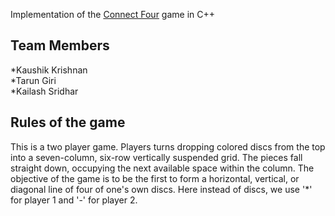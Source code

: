 Implementation of the [Connect Four](https://en.wikipedia.org/wiki/Connect_Four) game in C++    

Team Members    
-----     
    
*Kaushik Krishnan     
*Tarun Giri     
*Kailash Sridhar    

Rules of the game    
-----     
This is a two player game. Players turns dropping colored discs from the top into a seven-column, six-row vertically suspended grid. The pieces fall straight down, occupying the next available space within the column. The objective of the game is to be the first to form a horizontal, vertical, or diagonal line of four of one's own discs. Here instead of discs, we use '*' for player 1 and '-' for player 2.
